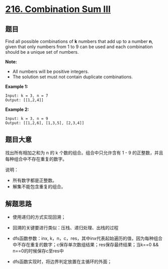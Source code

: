 # [216. Combination Sum III](https://leetcode.com/problems/combination-sum-iii/)


## 题目

Find all possible combinations of **k** numbers that add up to a number **n**, given that only numbers from 1 to 9 can be used and each combination should be a unique set of numbers.

**Note:**

- All numbers will be positive integers.
- The solution set must not contain duplicate combinations.

**Example 1:**

    Input: k = 3, n = 7
    Output: [[1,2,4]]

**Example 2:**

    Input: k = 3, n = 9
    Output: [[1,2,6], [1,3,5], [2,3,4]]

## 题目大意

找出所有相加之和为 n 的 k 个数的组合。组合中只允许含有 1 - 9 的正整数，并且每种组合中不存在重复的数字。

说明：

- 所有数字都是正整数。
- 解集不能包含重复的组合。


## 解题思路

- 使用递归的方式实现回溯；

- 回溯的关键要进行类似：压栈、递归处理、出栈的过程

- dfs函数参数：inx, k，n，c，res，其中inx代表起始遍历的值，因为每种组合中不存在重复的数字；c保存单次数组结果；res保存最终结果；当k==0 && n==0的时候保存c至res中

- dfs函数实现时，将边界判定放置在主循环的外面；